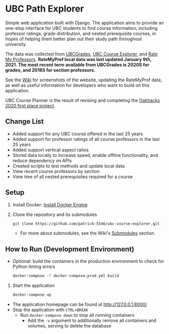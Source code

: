 # UBC Path Explorer

Simple web application built with Django. The application aims to provide an one-stop interface for UBC students to find course information, including professor ratings, grade distribution, and nested prerequisite courses, in hopes of helping them better plan out their study path throughout university.

The data was collected from [UBCGrades](https://ubcgrades.com/), [UBC Course Explorer](https://ubcexplorer.io/), and [Rate My Professors](https://www.ratemyprofessors.com/campusRatings.jsp?sid=1413). **RateMyProf local data was last updated January 9th, 2021. The most recent term available from UBCGrades is 2020S for grades, and 2018S for section professors.**

See the [Wiki](https://github.com/patrick-5546/ubc-course-explorer/wiki) for screenshots of the website, updating the RateMyProf data, as well as useful information for developers who want to build on this application.

UBC Course Planner is the result of revising and completing the [Oakhacks 2020 first place project](https://github.com/ad2969/university-path-explorer).

## Change List

- Added support for any UBC course offered in the last 25 years
- Added support for professor ratings of all course professors in the last 25 years
- Added support vertical aspect ratios
- Stored data locally to increase speed, enable offline functionality, and reduce dependency on APIs
- Created scripts to test methods and update local data
- View recent course professors by section
- View tree of all nested prerequisites required for a course

## Setup

1. Install Docker: [Install Docker Engine](https://docs.docker.com/engine/install/)

2. Clone the repository and its submodules

    ```sh
    git clone https://github.com/patrick-5546/ubc-course-explorer.git --recurse-submodules
    ```

    - For more about submodules, see the Wiki's [Submodules](https://github.com/patrick-5546/ubc-course-explorer/wiki/For-Developers#submodules) section.

## How to Run (Development Environment)

- Optional: build the containers in the production environment to check for Python linting errors

  ```sh
  docker-compose -f docker-compose.prod.yml build
  ```

1. Start the application

    ```sh
    docker-compose up
    ```

- The application homepage can be found at http://127.0.0.1:8000/
- Stop the application with `CTRL+BREAK`
  - Run `docker-compose down` to stop all running containers
    - Add the `-v` argument to additionally remove all containers and volumes, serving to delete the database
